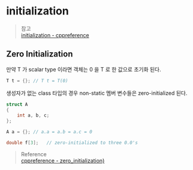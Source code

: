 # initialization

> 참고  
> [initialization - cppreference](https://en.cppreference.com/w/cpp/language/initialization)

## Zero Initialization

만약 T 가 scalar type 이라면 객체는 0 을 T 로 한 값으로 초기화 된다.
```cpp
T t = {}; // T t = T(0)
```


생성자가 없는 class 타입의 경우 non-static 멤버 변수들은 zero-initialized 된다.

```cpp
struct A
{
    int a, b, c;
};

A a = {}; // a.a = a.b = a.c = 0
```

```cpp
double f[3];   // zero-initialized to three 0.0's
```


> Reference  
> [cppreference - zero_initialization)](https://en.cppreference.com/w/cpp/language/zero_initialization)  

